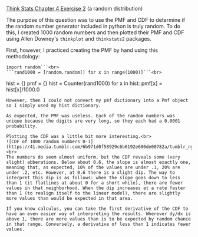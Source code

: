 [Think Stats Chapter 4 Exercise 2](http://greenteapress.com/thinkstats2/html/thinkstats2005.html#toc41) (a random distribution)

The purpose of this question was to use the PMF and CDF to determine if the random number generator included in python is truly random. To do this, I created 1000 random numbers and then plotted their PMF and CDF using Allen Downey's `thinkplot` and `thinkstats2` packages.

First, however, I practiced creating the PMF by hand using this methodology:
```from collections import Counter<br>
import random```<br>
```rand1000 = [random.random() for x in range(1000)]```<br>
```
hist = {}
pmf = {}
hist = Counter(rand1000)
for x in hist:
    pmf[x] = hist[x]/1000.0
```
However, then I could not convert my pmf dictionary into a Pmf object so I simply used my hist dictionary.

As expected, the PMF was useless. Each of the random numbers was unique because the digits are very long, so they each had a 0.0001 probability.

Plotting the CDF was a little bit more interesting.<br>
![CDF of 1000 random numbers 0-1](https://41.media.tumblr.com/6b971d0f58929c6b6192e600de00782a/tumblr_nyc098nYai1u37fsho1_400.png)<br>
The numbers do seem almost uniform, but the CDF reveals some (very slight) abberations. Below about 0.6, the slope is almost exactly one, meaning that, as expected, 10% of the values are under .1, 20% are under .2, etc. However, at 0.6 there is a slight dip. The way to interpret this dip is as follows: when the slope goes down to less than 1 (it flatlines at about 0 for a short while), there are fewer values in that neighborhood. When the dip increases at a rate faster than 1 (to realign itself to the linear model), there are slightly more values than would be expected in that area.

If you know calculus, you can take the first derivative of the CDF to have an even easier way of interpreting the results. Wherever dy/dx is above 1, there are more values than is to be expected by random chance in that range. Conversely, a derivative of less than 1 indicates fewer values.
